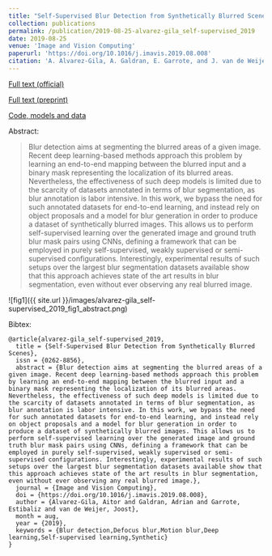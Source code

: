 ```yaml
---
title: "Self-Supervised Blur Detection from Synthetically Blurred Scenes"
collection: publications
permalink: /publication/2019-08-25-alvarez-gila_self-supervised_2019
date: 2019-08-25
venue: 'Image and Vision Computing'
paperurl: 'https://doi.org/10.1016/j.imavis.2019.08.008'
citation: 'A. Alvarez-Gila, A. Galdran, E. Garrote, and J. van de Weijer, “Self-supervised blur detection from synthetically blurred scenes,” Image and Vision Computing, Aug. 2019.'     
---
```


<a href='https://doi.org/10.1016/j.imavis.2019.08.008'>Full text (official)</a>

<a href='https://arxiv.org/abs/1908.10638'>Full text (preprint)</a>

<a href='https://github.com/aitorshuffle/synthblur'>Code, models and data </a>

Abstract: 

> Blur detection aims at segmenting the blurred areas of a given image. Recent deep learning-based methods approach this problem by learning an end-to-end mapping between the blurred input and a binary mask representing the localization of its blurred areas. Nevertheless, the effectiveness of such deep models is limited due to the scarcity of datasets annotated in terms of blur segmentation, as blur annotation is labor intensive. In this work, we bypass the need for such annotated datasets for end-to-end learning, and instead rely on object proposals and a model for blur generation in order to produce a dataset of synthetically blurred images. This allows us to perform self-supervised learning over the generated image and ground truth blur mask pairs using CNNs, defining a framework that can be employed in purely self-supervised, weakly supervised or semi-supervised configurations. Interestingly, experimental results of such setups over the largest blur segmentation datasets available show that this approach achieves state of the art results in blur segmentation, even without ever observing any real blurred image. 

![fig1]({{ site.url }}/images/alvarez-gila_self-supervised_2019_fig1_abstract.png)

Bibtex:

```
@article{alvarez-gila_self-supervised_2019,
  title = {Self-Supervised Blur Detection from Synthetically Blurred Scenes},
  issn = {0262-8856},
  abstract = {Blur detection aims at segmenting the blurred areas of a given image. Recent deep learning-based methods approach this problem by learning an end-to-end mapping between the blurred input and a binary mask representing the localization of its blurred areas. Nevertheless, the effectiveness of such deep models is limited due to the scarcity of datasets annotated in terms of blur segmentation, as blur annotation is labor intensive. In this work, we bypass the need for such annotated datasets for end-to-end learning, and instead rely on object proposals and a model for blur generation in order to produce a dataset of synthetically blurred images. This allows us to perform self-supervised learning over the generated image and ground truth blur mask pairs using CNNs, defining a framework that can be employed in purely self-supervised, weakly supervised or semi-supervised configurations. Interestingly, experimental results of such setups over the largest blur segmentation datasets available show that this approach achieves state of the art results in blur segmentation, even without ever observing any real blurred image.},
  journal = {Image and Vision Computing},
  doi = {https://doi.org/10.1016/j.imavis.2019.08.008},
  author = {Alvarez-Gila, Aitor and Galdran, Adrian and Garrote, Estibaliz and van de Weijer, Joost},
  month = aug,
  year = {2019},
  keywords = {Blur detection,Defocus blur,Motion blur,Deep learning,Self-supervised learning,Synthetic}
}
```